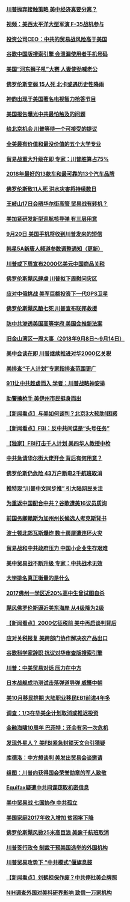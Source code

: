 #### [川普抛弃接触策略 美中经济真要分离？](../pages/nsc412/n10721071.md) 

#### [视频：美西太平洋大型军演 F-35战机参与](../pages/nsc412/n10720985.md) 

#### [投资公司CEO：中共的贸易战风险高于美国](../pages/nsc412/n10720293.md) 

#### [谷歌中国版搜索引擎 会泄漏使用者手机号码](../pages/nsc412/n10719990.md) 

#### [美国“河东狮子吼”大赛 人妻使劲喊老公](../pages/nsc412/n10719626.md) 

#### [佛罗伦斯变弱 15人死 北卡或遇历史性降雨](../pages/nsc412/n10719016.md) 

#### [神韵出现于美国著名电视智力抢答节目](../pages/nsc412/n10718799.md) 

#### [美国报告曝光中共最怕触及的问题](../pages/nsc412/n10707267.md) 

#### [给北京机会 川普等待一个可接受的提议](../pages/nsc412/n10718845.md) 

#### [全美最有价值和最没价值的五个大学专业](../pages/nsc412/n10715070.md) 

#### [贸易战重大升级在即 专家：川普胜算占75%](../pages/nsc412/n10717137.md) 

#### [2018年最好的13款车和最可靠的13个汽车品牌](../pages/nsc412/n10715011.md) 

#### [佛罗伦斯致11人死 洪水灾害将持续数日](../pages/nsc412/n10717734.md) 

#### [王岐山17日会晤华尔街高管 贸易战有转机？](../pages/nsc412/n10717563.md) 

#### [美加紧研发新型巡航核导弹 有三层用意](../pages/nsc412/n10715127.md) 

#### [9月20日 美国手机将收到川普发来的短信](../pages/nsc412/n10717469.md) 

#### [韩星5A新唐人频道参数调整通知（更新）](../pages/nsc412/n10717451.md) 

#### [川普或下周宣布2000亿美元中国商品关税](../pages/nsc412/n10717314.md) 

#### [佛罗伦斯飓风肆虐 川普拟下周慰问灾区](../pages/nsc412/n10717143.md) 

#### [应对中俄挑战 美军巨额投资下一代GPS卫星](../pages/nsc412/n10717018.md) 

#### [佛罗伦斯飓风酿七死 川普宣布联邦救援](../pages/nsc412/n10716745.md) 

#### [防中共渗透美国高等学府 美国会推新法案](../pages/nsc412/n10716210.md) 

#### [旧金山湾区一周大事（2018年9月8日～9月14日）](../pages/nsc412/n10716263.md) 

#### [美中会谈在即 川普继续推进对华2000亿关税](../pages/nsc412/n10715446.md) 

#### [美排查“千人计划”专家指排查范围更广](../pages/nsc412/n10715470.md) 

#### [911让中共趁虚而入 学者：川普战略神安排](../pages/nsc412/n10714437.md) 

#### [助警擒枪手 美伊州市民挺身而出](../pages/nsc412/n10715563.md) 

#### [【新闻看点】与美如何谈判？北京3大软肋1困惑](../pages/nsc412/n10715278.md) 

#### [【新闻看点】FBI：反中共间谍是“头号任务”](../pages/nsc412/n10715208.md) 

#### [【独家】FBI打击千人计划 美四华人教授中枪](../pages/nsc412/n10715178.md) 

#### [中共急请华尔街大佬开会 背后有何用意？](../pages/nsc412/n10715002.md) 

#### [佛罗伦斯仍危险 43万户断电2千航班取消](../pages/nsc412/n10714897.md) 

#### [推特现“川普中文同步推” 引大陆网民关注](../pages/nsc412/n10713324.md) 

#### [为重返中国配合中共？谷歌遭美16议员质询](../pages/nsc412/n10712958.md) 

#### [前国务卿赖斯为加州州长候选人考克斯背书](../pages/nsc412/n10713763.md) 

#### [波士顿北郊瓦斯爆炸 数十房屋遭连环火灾](../pages/nsc412/n10713163.md) 

#### [贸易战和中共政府压力 中国小企业生存艰难](../pages/nsc412/n10713421.md) 

#### [美中贸易战不断升级 专家：中共战术无效](../pages/nsc412/n10713073.md) 

#### [大学排名真正衡量的是什么](../pages/nsc412/n10712924.md) 

#### [2017佛州一学区近20%高中生曾试图自杀](../pages/nsc412/n10712996.md) 

#### [飓风佛罗伦斯逼近美东海岸 从4级降为2级](../pages/nsc412/n10712713.md) 

#### [【新闻看点】2000亿征税前 美中再启谈判背后](../pages/nsc412/n10712209.md) 

#### [应对关税报复 美跨部门协作解决农产品出口](../pages/nsc412/n10712689.md) 

#### [谷歌科学家辞职 抗议对华审查版搜索引擎](../pages/nsc412/n10712580.md) 

#### [川普：中美贸易对话 压力在中方](../pages/nsc412/n10712175.md) 

#### [日本战舰成功测试击落弹道导弹 威慑中朝](../pages/nsc412/n10712223.md) 

#### [美10月移民排期 大陆职业移民EB1前进4年多](../pages/nsc412/n10712099.md) 

#### [调查：1/3在华美企计划取消或推迟投资](../pages/nsc412/n10711526.md) 

#### [金融海啸10周年 巴菲特：还会有另一次危机](../pages/nsc412/n10711432.md) 

#### [发现外星人？ 美FBI紧急封锁天文台引猜疑](../pages/nsc412/n10711043.md) 

#### [库德洛：中方想谈判 美发出贸易会谈邀请](../pages/nsc412/n10710560.md) 

#### [组图：川普向获得国会荣誉勋章的军人致敬](../pages/nsc412/n10710482.md) 

#### [Equifax疑遭中共间谍窃取机密信息](../pages/nsc412/n10709708.md) 

#### [美中贸易战 七国协作 中共孤立](../pages/nsc412/n10709912.md) 

#### [美国家庭2017年收入增加 贫困率下降](../pages/nsc412/n10710135.md) 

#### [佛罗伦斯飓风掀25米高巨浪 美逾千航班取消](../pages/nsc412/n10710084.md) 

#### [川普签行政令 制裁干预美国选举的外国机构](../pages/nsc412/n10709804.md) 

#### [川普贸易攻势下 “中共模式”偃旗息鼓](../pages/nsc412/n10649213.md) 

#### [【新闻看点】刘鹤担保作废？中共停批美企牌照](../pages/nsc412/n10709427.md) 

#### [NIH调查外国对美科研界影响 致信一万家机构](../pages/nsc412/n10709743.md) 

